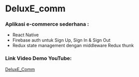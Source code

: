 # DeluxE_comm
### Aplikasi e-commerce sederhana : 
* React Native
* Firebase auth untuk Sign Up, Sign In & Sign Out
* Redux state management dengan middleware Redux thunk

### Link Video Demo YouTube: 
[DeluxE_Comm](https://youtu.be/Fi8c9FdPNHA)
